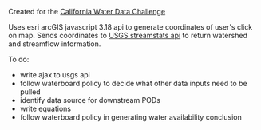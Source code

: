 Created for the [California Water Data Challenge](http://waterchallenge.data.ca.gov/)

Uses esri arcGIS javascript 3.18 api to generate coordinates of user's click on map. Sends coordinates to [USGS streamstats api](http://streamstatsags.cr.usgs.gov/streamstatsservices/#/) to return watershed and streamflow information.

To do:
- write ajax to usgs api
- follow waterboard policy to decide what other data inputs need to be pulled
- identify data source for downstream PODs
- write equations
- follow waterboard policy in generating water availability conclusion